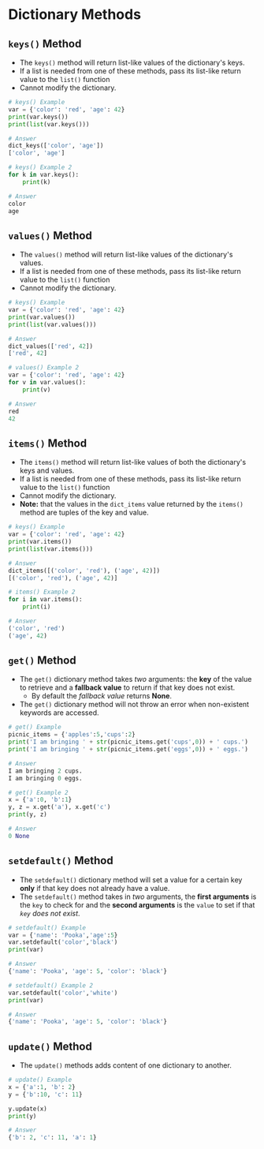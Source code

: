 # Dictionary Methods

## `keys()` Method
- The `keys()` method will return list-like values of the dictionary's keys.
- If a list is needed from one of these methods, pass its list-like return value to the `list()` function
- Cannot modify the dictionary.
```python
# keys() Example
var = {'color': 'red', 'age': 42}
print(var.keys())
print(list(var.keys()))

# Answer
dict_keys(['color', 'age'])
['color', 'age']

# keys() Example 2
for k in var.keys():
    print(k)

# Answer
color
age
```

## `values()` Method
- The `values()` method will return list-like values of the dictionary's values.
- If a list is needed from one of these methods, pass its list-like return value to the `list()` function
- Cannot modify the dictionary.
```python
# keys() Example
var = {'color': 'red', 'age': 42}
print(var.values())
print(list(var.values()))

# Answer
dict_values(['red', 42])
['red', 42]

# values() Example 2
var = {'color': 'red', 'age': 42}
for v in var.values():
    print(v)

# Answer
red
42
```

## `items()` Method
- The `items()` method will return list-like values of both the dictionary's keys and values.
- If a list is needed from one of these methods, pass its list-like return value to the `list()` function
- Cannot modify the dictionary.
- **Note:** that the values in the `dict_items` value returned by the `items()` method are tuples of the key and value.
```python
# keys() Example
var = {'color': 'red', 'age': 42}
print(var.items())
print(list(var.items()))

# Answer
dict_items([('color', 'red'), ('age', 42)])
[('color', 'red'), ('age', 42)]

# items() Example 2
for i in var.items():
    print(i)

# Answer
('color', 'red')
('age', 42)
```

## `get()` Method
- The `get()` dictionary method takes *two* arguments: the **key** of the value to retrieve and a **fallback value** to return if that key does not exist.
  - By default the *fallback value* returns **None**.
- The `get()` dictionary method will not throw an error when non-existent keywords are accessed.
```python
# get() Example
picnic_items = {'apples':5,'cups':2}
print('I am bringing ' + str(picnic_items.get('cups',0)) + ' cups.')
print('I am bringing ' + str(picnic_items.get('eggs',0)) + ' eggs.')

# Answer
I am bringing 2 cups.
I am bringing 0 eggs.

# get() Example 2
x = {'a':0, 'b':1}
y, z = x.get('a'), x.get('c')
print(y, z)

# Answer
0 None
```

## `setdefault()` Method
- The `setdefault()` dictionary method will set a value for a certain key **only** if that key does not already have a value.
- The `setdefault()` method takes in *two* arguments, the **first arguments** is the `key` to check for and the **second arguments** is the `value` to set if that *`key` does not exist*.
```python
# setdefault() Example
var = {'name': 'Pooka','age':5}
var.setdefault('color','black')
print(var)

# Answer
{'name': 'Pooka', 'age': 5, 'color': 'black'}

# setdefault() Example 2
var.setdefault('color','white')
print(var)

# Answer
{'name': 'Pooka', 'age': 5, 'color': 'black'}
```

## `update()` Method
- The `update()` methods adds content of one dictionary to another.
```python
# update() Example
x = {'a':1, 'b': 2}
y = {'b':10, 'c': 11}

y.update(x)
print(y)

# Answer
{'b': 2, 'c': 11, 'a': 1}
```